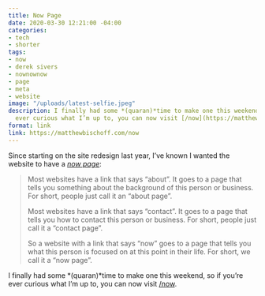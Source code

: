 ```yaml
---
title: Now Page
date: 2020-03-30 12:21:00 -04:00
categories:
- tech
- shorter
tags:
- now
- derek sivers
- nownownow
- page
- meta
- website
image: "/uploads/latest-selfie.jpeg"
description: I finally had some *(quaran)*time to make one this weekend, so if you’re
  ever curious what I’m up to, you can now visit [/now](https://matthewbischoff.com/now).
format: link
link: https://matthewbischoff.com/now
---
```


Since starting on the site redesign last year, I’ve known I wanted the website to have a *[now page](https://nownownow.com/about)*:

> Most websites have a link that says “about”. It goes to a page that tells you something about the background of this person or business. For short, people just call it an “about page”.
> 
> Most websites have a link that says “contact”. It goes to a page that tells you how to contact this person or business. For short, people just call it a “contact page”.
> 
> So a website with a link that says “now” goes to a page that tells you what this person is focused on at this point in their life. For short, we call it a “now page”.

I finally had some *(quaran)*time to make one this weekend, so if you’re ever curious what I’m up to, you can now visit [/now](https://matthewbischoff.com/now).
